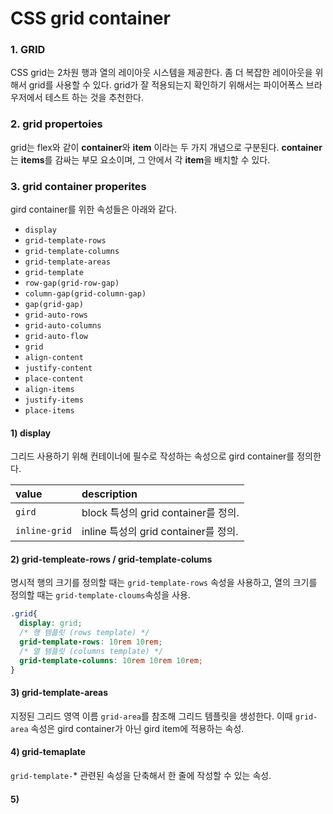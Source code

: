 # CSS grid container

### 1. GRID

CSS grid는 2차원 행과 열의 레이아웃 시스템을 제공한다. 좀 더 복잡한 레이아웃을 위해서 grid를 사용할 수 있다. grid가 잘 적용되는지 확인하기 위해서는 파이어폭스 브라우저에서 테스트 하는 것을 추천한다.

### 2. grid propertoies

grid는 flex와 같이 **container**와 **item** 이라는 두 가지 개념으로 구분된다. **container**는 **items**를 감싸는 부모 요소이며, 그 안에서 각 **item**을 배치할 수 있다.

### 3. grid container properites

gird container를 위한 속성들은 아래와 같다.

* `display`
* `grid-template-rows`
* `grid-template-columns`
* `grid-template-areas`
* `grid-template`
* `row-gap(grid-row-gap)`
* `column-gap(grid-column-gap)`
* `gap(grid-gap)`
* `grid-auto-rows`
* `grid-auto-columns`
* `grid-auto-flow`
* `grid`
* `align-content`
* `justify-content`
* `place-content`
* `align-items`
* `justify-items`
* `place-items`

#### 1\) display

그리드 사용하기 위해 컨테이너에 필수로 작성하는 속성으로 gird container를 정의한다.

| value | description |
| :--- | :--- |
|  `gird` | block 특성의 grid container를 정의. |
| `inline-grid` | inline 특성의 grid container를 정의. |

#### 2\) grid-templeate-rows / grid-template-colums

명시적 행의 크기를 정의할 때는 `grid-template-rows` 속성을 사용하고, 열의 크기를 정의할 때는 `grid-template-cloums`속성을 사용.

```css
.grid{
  display: grid;
  /* 행 템플릿 (rows template) */
  grid-template-rows: 10rem 10rem;
  /* 열 템플릿 (columns template) */
  grid-template-columns: 10rem 10rem 10rem;
}
```

#### 3\) grid-template-areas

지정된 그리드 영역 이름 `grid-area`를 참조해 그리드 템플릿을 생성한다. 이때 `grid-area` 속성은 gird container가 아닌 gird item에 적용하는 속성.

#### 4\) grid-temaplate

`grid-template-`\* 관련된 속성을 단축해서 한 줄에 작성할 수 있는 속성.

#### 5\) 



